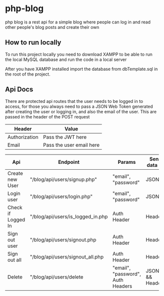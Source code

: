 # php-blog

php blog is a rest api for a simple blog where people can log in and read other people's blog posts and create their own

## How to run locally

To run this project locally you need to download XAMPP to be able to run the local MySQL database and run the code in a local server

After you have XAMPP installed import the database from dbTemplate.sql in the root of the project.

## Api Docs

There are protected api routes that the user needs to be logged in to access, for those you always need to pass a JSON Web Token generated after creating the user or logging in, and also the email of the user. This are passed in the header of the POST request

| Header        | Value                    |
| ------------- | ------------------------ |
| Authorization | Pass the JWT here        |
| Email         | Pass the user email here |

| Api                | Endpoint                          | Params                            | Send data as    |
| ------------------ | --------------------------------- | --------------------------------- | --------------- |
| Create new User    | "/blog/api/users/signup.php"      | "email", "password"               | JSON            |
| Login user         | "/blog/api/users/login.php"       | "email", "password"               | JSON            |
| Check if Logged In | "/blog/api/users/is_logged_in.php | Auth Header                       | Headers         |
| Sign out user      | "/blog/api/users/signout.php      | Auth Header                       | Headers         |
| Sign out all       | "/blog/api/users/signout_all.php  | Auth Header                       | Headers         |
| Delete             | "/blog/api/users/delete           | "email", "password", Auth Headers | JSON && Headers |

